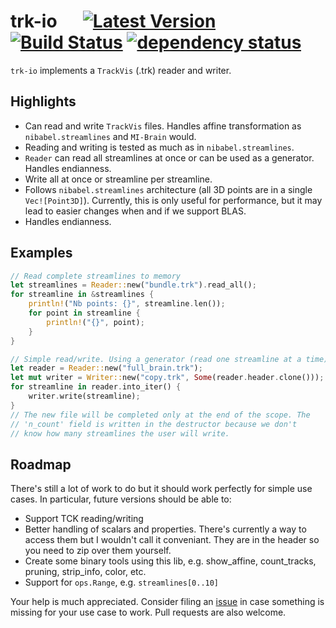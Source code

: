 # trk-io &emsp; [![Latest Version](https://img.shields.io/badge/crates.io-0.5.3-orange.svg)](https://crates.io/crates/trk-io) [![Build Status](https://travis-ci.org/imeka/trk-io.svg?branch=master)](https://travis-ci.org/imeka/trk-io) [![dependency status](https://deps.rs/repo/github/imeka/trk-io/status.svg)](https://deps.rs/repo/github/imeka/trk-io)

`trk-io` implements a `TrackVis` (.trk) reader and writer.

## Highlights

- Can read and write `TrackVis` files. Handles affine transformation as
  ``nibabel.streamlines`` and ``MI-Brain`` would.
- Reading and writing is tested as much as in ``nibabel.streamlines``.
- ``Reader`` can read all streamlines at once or can be used as a generator.
  Handles endianness.
- Write all at once or streamline per streamline.
- Follows ``nibabel.streamlines`` architecture (all 3D points are in a single
  ``Vec![Point3D]``). Currently, this is only useful for performance, but it may
  lead to easier changes when and if we support BLAS.
- Handles endianness.

## Examples

```rust
// Read complete streamlines to memory
let streamlines = Reader::new("bundle.trk").read_all();
for streamline in &streamlines {
    println!("Nb points: {}", streamline.len());
    for point in streamline {
        println!("{}", point);
    }
}
```
```rust
// Simple read/write. Using a generator (read one streamline at a time)
let reader = Reader::new("full_brain.trk");
let mut writer = Writer::new("copy.trk", Some(reader.header.clone()));
for streamline in reader.into_iter() {
    writer.write(streamline);
}
// The new file will be completed only at the end of the scope. The
// 'n_count' field is written in the destructor because we don't
// know how many streamlines the user will write.
```

## Roadmap

There's still a lot of work to do but it should work perfectly for simple use cases. In particular, future versions should be able to:

- Support TCK reading/writing
- Better handling of scalars and properties. There's currently a way to access them but I wouldn't call it conveniant. They are in the header so you need to zip over them yourself.
- Create some binary tools using this lib, e.g. show_affine, count_tracks, pruning, strip_info, color, etc.
- Support for `ops.Range`, e.g. `streamlines[0..10]`

Your help is much appreciated. Consider filing an [issue](https://github.com/imeka/trk-io/issues) in case something is missing for your use case to work. Pull requests are also welcome.
